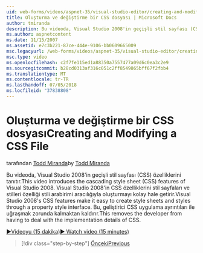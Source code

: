 ```yaml
---
uid: web-forms/videos/aspnet-35/visual-studio-editor/creating-and-modifying-a-css-file
title: Oluşturma ve değiştirme bir CSS dosyası | Microsoft Docs
author: tmiranda
description: Bu videoda, Visual Studio 2008'in geçişli stil sayfası (CSS) özelliklerini tanıtır. Visual Studio 2008'in CSS özelliklerini stil sayfaları oluşturmak kolaylaştırır bir...
ms.author: aspnetcontent
ms.date: 11/15/2007
ms.assetid: e7c3b221-87ce-444e-9106-bb0609665009
msc.legacyurl: /web-forms/videos/aspnet-35/visual-studio-editor/creating-and-modifying-a-css-file
msc.type: video
ms.openlocfilehash: c2f7fe115ed1a88350a7557477a09d6c0ea3c2e9
ms.sourcegitcommit: b28cd0313af316c051c2ff8549865bff67f2fbb4
ms.translationtype: MT
ms.contentlocale: tr-TR
ms.lasthandoff: 07/05/2018
ms.locfileid: "37838808"
---
```

<a name="creating-and-modifying-a-css-file"></a><span data-ttu-id="ee38f-104">Oluşturma ve değiştirme bir CSS dosyası</span><span class="sxs-lookup"><span data-stu-id="ee38f-104">Creating and Modifying a CSS File</span></span>
====================
<span data-ttu-id="ee38f-105">tarafından [Todd Miranda](https://github.com/tmiranda)</span><span class="sxs-lookup"><span data-stu-id="ee38f-105">by [Todd Miranda](https://github.com/tmiranda)</span></span>

<span data-ttu-id="ee38f-106">Bu videoda, Visual Studio 2008'in geçişli stil sayfası (CSS) özelliklerini tanıtır.</span><span class="sxs-lookup"><span data-stu-id="ee38f-106">This video introduces the cascading style sheet (CSS) features of Visual Studio 2008.</span></span> <span data-ttu-id="ee38f-107">Visual Studio 2008'in CSS özelliklerini stil sayfaları ve stilleri özelliği stili arabirimi aracılığıyla oluşturmayı kolay hale getirir.</span><span class="sxs-lookup"><span data-stu-id="ee38f-107">Visual Studio 2008's CSS features make it easy to create style sheets and styles through a property style interface.</span></span> <span data-ttu-id="ee38f-108">Bu, geliştirici CSS uygulama ayrıntıları ile uğraşmak zorunda kalmaktan kaldırır.</span><span class="sxs-lookup"><span data-stu-id="ee38f-108">This removes the developer from having to deal with the implementation details of CSS.</span></span>

[<span data-ttu-id="ee38f-109">&#9654;Videoyu (15 dakika)</span><span class="sxs-lookup"><span data-stu-id="ee38f-109">&#9654; Watch video (15 minutes)</span></span>](https://channel9.msdn.com/Blogs/ASP-NET-Site-Videos/creating-and-modifying-a-css-file)

> [!div class="step-by-step"]
> [<span data-ttu-id="ee38f-110">Önceki</span><span class="sxs-lookup"><span data-stu-id="ee38f-110">Previous</span></span>](quick-tour-of-the-visual-studio-2008-integrated-development-environment.md)
